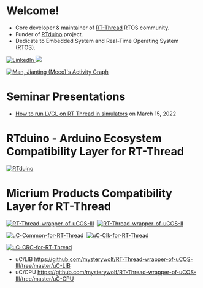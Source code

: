 

# Welcome!
* Core developer & maintainer of [RT-Thread](https://github.com/RT-Thread/rt-thread) RTOS community.
* Funder of [RTduino](https://github.com/RTduino/RTduino) project.
* Dedicate to Embedded System and Real-Time Operating System (RTOS).

<a href="https://www.linkedin.com/in/jianting-man-972679220">
    <img src="https://img.shields.io/badge/LinkedIn-0077B5?style=for-the-badge&logo=linkedin&logoColor=white" alt="LinkedIn"/>
</a>

<img src="https://github-readme-stats.vercel.app/api?username=mysterywolf&show_icons=true&icon_color=CE1D2D&text_color=718096&bg_color=ffffff&hide_title=true" />

<a href="https://github.com/mysterywolf"><img alt="Man, Jianting (Meco)'s Activity Graph" src="https://activity-graph.herokuapp.com/graph?username=mysterywolf&bg_color=0D1117&color=5BCDEC&line=5BCDEC&point=FFFFFF&hide_border=true" /></a>


# Seminar Presentations
- [How to run LVGL on RT Thread in simulators](https://www.youtube.com/watch?v=k7QYk6hSwnc) on March 15, 2022

# RTduino - Arduino Ecosystem Compatibility Layer for RT-Thread
[![RTduino](https://github-readme-stats.vercel.app/api/pin/?username=RTduino&repo=RTduino&show_owner=false)](https://github.com/RTduino/RTduino)&nbsp;

# Micrium Products Compatibility Layer for RT-Thread

[![RT-Thread-wrapper-of-uCOS-III](https://github-readme-stats.vercel.app/api/pin/?username=mysterywolf&repo=RT-Thread-wrapper-of-uCOS-III&show_owner=false)](https://github.com/mysterywolf/RT-Thread-wrapper-of-uCOS-III)&nbsp;
[![RT-Thread-wrapper-of-uCOS-II](https://github-readme-stats.vercel.app/api/pin/?username=mysterywolf&repo=RT-Thread-wrapper-of-uCOS-II&show_owner=false)](https://github.com/mysterywolf/RT-Thread-wrapper-of-uCOS-II)

[![uC-Common-for-RT-Thread](https://github-readme-stats.vercel.app/api/pin/?username=mysterywolf&repo=uC-Common-for-RT-Thread&show_owner=false)](https://github.com/mysterywolf/uC-Common-for-RT-Thread)&nbsp;
[![uC-Clk-for-RT-Thread](https://github-readme-stats.vercel.app/api/pin/?username=mysterywolf&repo=uC-Clk-for-RT-Thread&show_owner=false)](https://github.com/mysterywolf/uC-Clk-for-RT-Thread)

[![uC-CRC-for-RT-Thread](https://github-readme-stats.vercel.app/api/pin/?username=mysterywolf&repo=uC-CRC-for-RT-Thread&show_owner=false)](https://github.com/mysterywolf/uC-CRC-for-RT-Thread)&nbsp;

- uC/LIB https://github.com/mysterywolf/RT-Thread-wrapper-of-uCOS-III/tree/master/uC-LIB
- uC/CPU https://github.com/mysterywolf/RT-Thread-wrapper-of-uCOS-III/tree/master/uC-CPU
